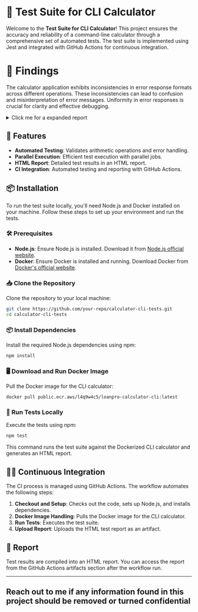 # 🧪 Test Suite for CLI Calculator

Welcome to the **Test Suite for CLI Calculator**! This project ensures the accuracy and reliability of a command-line calculator through a comprehensive set of automated tests. The test suite is implemented using Jest and integrated with GitHub Actions for continuous integration.

# 🔎 Findings
The calculator application exhibits inconsistencies in error response formats across different operations. These inconsistencies can lead to confusion and misinterpretation of error messages. Uniformity in error responses is crucial for clarity and effective debugging.
<details>
  <summary>Click me for a expanded report</summary>

# 🐛 Bug Report: Inconsistencies in Error Response Uniformity

## Summary

The calculator application shows inconsistencies in error response formats across different operations. Uniform error responses are crucial for clarity and effective debugging.

---

## Detailed Report
# User-Friendly Error Messages for Calculator Operations 🧮

## Addition Operation (`calculator.spec.js`)

1. **Test Case: `add invalid operands`**
   - **🔍 Current Response:** `'Invalid argument. Must be a numeric value.'`
   - **🚀 Ideal Response:** `'Error: Both numbers you entered must be valid numbers. Please check and try again.'`
     - **💡 Best Practice:** Clearly explain that both inputs should be numbers. Offer a simple and understandable error message.

2. **Test Case: `add missing operand`**
   - **🔍 Current Response:** `'Usage: cli-calculator operation operand1 operand2\nSupported operations: add, subtract, multiply, divide'`
   - **🚀 Ideal Response:** `'Error: You need to enter two numbers to add. Please use the format: operation operand1 operand2'`
     - **💡 Best Practice:** Inform the user that they need to provide two numbers and offer a brief guide on usage.

3. **Test Case: `add missing first operand`**
   - **🔍 Current Response:** `'Usage: cli-calculator operation operand1 operand2\nSupported operations: add, subtract, multiply, divide'`
   - **🚀 Ideal Response:** `'Error: You missed entering the first number. Please use the format: operation operand1 operand2'`
     - **💡 Best Practice:** Clearly state which number is missing and provide instructions on how to use the tool.

4. **Test Case: `add non-numeric first operand`**
   - **🔍 Current Response:** `'Invalid argument. Must be a numeric value.'`
   - **🚀 Ideal Response:** `'Error: The first number you entered is not valid. Please enter a proper number.'`
     - **💡 Best Practice:** Specify that the first number is incorrect and guide the user to enter a valid number.

5. **Test Case: `add non-numeric second operand`**
   - **🔍 Current Response:** `'Invalid argument. Must be a numeric value.'`
   - **🚀 Ideal Response:** `'Error: The second number you entered is not valid. Please enter a proper number.'`
     - **💡 Best Practice:** Indicate which number is incorrect and provide guidance to correct it.

## Subtraction Operation (`calculator.spec.js`)

1. **Test Case: `subtract invalid operand type`**
   - **🔍 Current Response:** `'Invalid argument. Must be a numeric value.'`
   - **🚀 Ideal Response:** `'Error: Both numbers you entered must be valid numbers. Please check and try again.'`
     - **💡 Best Practice:** Clearly state that both inputs need to be numbers and offer a simple error message.

2. **Test Case: `subtract missing second operand`**
   - **🔍 Current Response:** `'Usage: cli-calculator operation operand1 operand2\nSupported operations: add, subtract, multiply, divide'`
   - **🚀 Ideal Response:** `'Error: You need to enter two numbers to subtract. Please use the format: operation operand1 operand2'`
     - **💡 Best Practice:** Inform the user that both numbers are required and offer usage instructions.

3. **Test Case: `subtract missing first operand`**
   - **🔍 Current Response:** `'Usage: cli-calculator operation operand1 operand2\nSupported operations: add, subtract, multiply, divide'`
   - **🚀 Ideal Response:** `'Error: You missed entering the first number. Please use the format: operation operand1 operand2'`
     - **💡 Best Practice:** Clearly indicate which number is missing and provide instructions on how to use the tool.

4. **Test Case: `subtract non-numeric first operand`**
   - **🔍 Current Response:** `'Invalid argument. Must be a numeric value.'`
   - **🚀 Ideal Response:** `'Error: The first number you entered is not valid. Please enter a proper number.'`
     - **💡 Best Practice:** Specify that the first number is incorrect and guide the user to enter a valid number.

5. **Test Case: `subtract non-numeric second operand`**
   - **🔍 Current Response:** `'Invalid argument. Must be a numeric value.'`
   - **🚀 Ideal Response:** `'Error: The second number you entered is not valid. Please enter a proper number.'`
     - **💡 Best Practice:** Indicate which number is incorrect and provide guidance to correct it.

## Multiplication Operation (`calculator.spec.js`)

1. **Test Case: `multiply missing second operand`**
   - **🔍 Current Response:** `'Usage: cli-calculator operation operand1 operand2\nSupported operations: add, subtract, multiply, divide'`
   - **🚀 Ideal Response:** `'Error: You need to enter two numbers to multiply. Please use the format: operation operand1 operand2'`
     - **💡 Best Practice:** Inform the user that both numbers are required and provide clear instructions.

2. **Test Case: `multiply missing first operand`**
   - **🔍 Current Response:** `'Usage: cli-calculator operation operand1 operand2\nSupported operations: add, subtract, multiply, divide'`
   - **🚀 Ideal Response:** `'Error: You missed entering the first number.Please use the format: operation operand1 operand2'`
     - **💡 Best Practice:** Clearly state which number is missing and provide usage instructions.

3. **Test Case: `multiply non-numeric first operand`**
   - **🔍 Current Response:** `'Invalid argument. Must be a numeric value.'`
   - **🚀 Ideal Response:** `'Error: The first number you entered is not valid. Please enter a proper number.'`
     - **💡 Best Practice:** Clearly indicate which number is incorrect and ensure the message is specific.

4. **Test Case: `multiply non-numeric second operand`**
   - **🔍 Current Response:** `'Invalid argument. Must be a numeric value.'`
   - **🚀 Ideal Response:** `'Error: The second number you entered is not valid. Please enter a proper number.'`
     - **💡 Best Practice:** Maintain consistency by specifying which number is problematic.

## Division Operation (`calculator.spec.js`)

1. **Test Case: `divide by zero`**
   - **🔍 Current Response:** `'Error: Cannot divide by zero'`
   - **🚀 Ideal Response:** `'Error: You cannot divide by zero. Please enter a different number.'`
     - **💡 Best Practice:** Clearly explain why dividing by zero isn’t allowed and guide users to enter a different number.

2. **Test Case: `divide invalid operand type`**
   - **🔍 Current Response:** `'Invalid argument. Must be a numeric value.'`
   - **🚀 Ideal Response:** `'Error: Both numbers you entered must be valid numbers. Please check and try again.'`
     - **💡 Best Practice:** Clarify that both inputs need to be numbers and specify the type of error.

3. **Test Case: `divide missing second operand`**
   - **🔍 Current Response:** `'Usage: cli-calculator operation operand1 operand2\nSupported operations: add, subtract, multiply, divide'`
   - **🚀 Ideal Response:** `'Error: You need to enter two numbers to divide. Please use the format: operation operand1 operand2'`
     - **💡 Best Practice:** Inform the user that both numbers are required and offer clear instructions.

4. **Test Case: `divide missing first operand`**
   - **🔍 Current Response:** `'Usage: cli-calculator operation operand1 operand2\nSupported operations: add, subtract, multiply, divide'`
   - **🚀 Ideal Response:** `'Error: You missed entering the first number. Please use the format: operation operand1 operand2'`
     - **💡 Best Practice:** Include a message about the missing number and provide clear usage instructions.

5. **Test Case: `divide non-numeric second operand`**
   - **🔍 Current Response:** `'Invalid argument. Must be a numeric value.'`
   - **🚀 Ideal Response:** `'Error: The second number you entered is not valid. Please enter a proper number.'`
     - **💡 Best Practice:** Clearly specify which number is incorrect and guide users to correct their input.

---

## Recommendations

- **🎯 Standardize Error Messages:** Use consistent and clear error messages across all operations.
- **🔄 Implement Consistent Logging Practices:** Ensure all error messages are user-friendly and easy to understand.
- **🛠️ User-Friendly Errors:** Make sure error messages provide clear guidance to help users correct their mistakes.
- **🔍 Regular Review:** Continuously review and update error messages based on user feedback to improve clarity.

---

</details>

## 🚀 Features

- **Automated Testing**: Validates arithmetic operations and error handling.
- **Parallel Execution**: Efficient test execution with parallel jobs.
- **HTML Report**: Detailed test results in an HTML report.
- **CI Integration**: Automated testing and reporting with GitHub Actions.

## 📦 Installation

To run the test suite locally, you'll need Node.js and Docker installed on your machine. Follow these steps to set up your environment and run the tests.

### 🛠️ Prerequisites

- **Node.js**: Ensure Node.js is installed. Download it from [Node.js official website](https://nodejs.org/).
- **Docker**: Ensure Docker is installed and running. Download Docker from [Docker's official website](https://www.docker.com/get-started).

### 📥 Clone the Repository

Clone the repository to your local machine:

```sh
git clone https://github.com/your-repo/calculator-cli-tests.git
cd calculator-cli-tests
```

### 📦 Install Dependencies

Install the required Node.js dependencies using npm:

```sh
npm install
```

### 🖥️ Download and Run Docker Image

Pull the Docker image for the CLI calculator:

```sh
docker pull public.ecr.aws/l4q9w4c5/loanpro-calculator-cli:latest
```

### 🧪 Run Tests Locally

Execute the tests using npm:

```sh
npm test
```

This command runs the test suite against the Dockerized CLI calculator and generates an HTML report.

## 🧑‍💻 Continuous Integration

The CI process is managed using GitHub Actions. The workflow automates the following steps:

1. **Checkout and Setup**: Checks out the code, sets up Node.js, and installs dependencies.
2. **Docker Image Handling**: Pulls the Docker image for the CLI calculator.
3. **Run Tests**: Executes the test suite.
4. **Upload Report**: Uploads the HTML test report as an artifact.


## 📄 Report

Test results are compiled into an HTML report. You can access the report from the GitHub Actions artifacts section after the workflow run.
 
---
Reach out to me if any information found in this project should be removed or turned confidential
---
